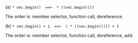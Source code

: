 (a) `* vec.begin()  ==>  * ((vec.begin)())`

The order is: member selector, function call, dereference.

(b) `* vec.begin() + 1  ==>  ( * ((vec.begin)())) + 1`

The order is: member selector, function call, dereference, add.
